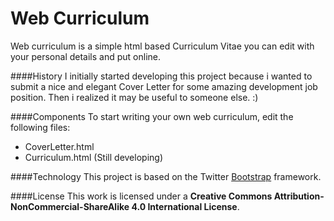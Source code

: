 Web Curriculum
==============

Web curriculum is a simple html based Curriculum Vitae you can edit with your personal details and put online.

####History
I initially started developing this project because i wanted to submit a nice and elegant Cover Letter for some amazing development job position. Then i realized it may be useful to someone else. :)

####Components
To start writing your own web curriculum, edit the following files:

+ CoverLetter.html
+ Curriculum.html (Still developing)

####Technology
This project is based on the Twitter [Bootstrap](http://twitter.com) framework.

####License
This work is licensed under a **Creative Commons Attribution-NonCommercial-ShareAlike 4.0 International License**.